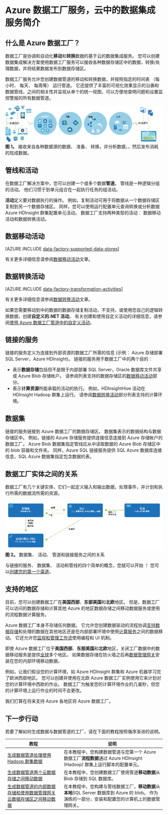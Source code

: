 <properties 
    pageTitle="数据工厂，数据集成服务简介 |Microsoft Azure" 
    description="了解什么是 Azure 数据工厂︰ 协调和自动化移动和转换数据的云数据集成服务。" 
    keywords="数据集成，云数据集成，什么是 azure 数据工厂"
    services="data-factory" 
    documentationCenter="" 
    authors="sharonlo101" 
    manager="jhubbard" 
    editor="monicar"/>

<tags 
    ms.service="data-factory" 
    ms.workload="data-services" 
    ms.tgt_pltfrm="na" 
    ms.devlang="na" 
    ms.topic="get-started-article" 
    ms.date="09/22/2016" 
    ms.author="shlo"/>

# <a name="introduction-to-azure-data-factory-service-a-data-integration-service-in-the-cloud"></a>Azure 数据工厂服务，云中的数据集成服务简介

## <a name="what-is-azure-data-factory"></a>什么是 Azure 数据工厂？ 
数据工厂是协调和自动化**移动**和**转换**数据的基于云的数据集成服务。 您可以创建数据集成解决方案使用数据工厂服务可以接收各种数据存储区中的数据，转换/处理数据，并将结果数据发布到数据存储区。 

数据工厂服务允许您创建数据管道的移动和转换数据，并按照指定的时间表 （每小时、 每天、 每周等） 运行管道。 它还提供了丰富的可视化效果显示的沿袭和数据管线，之间的相关性并监视从单个的统一视图，可以方便地查明问题和设置监控警报的所有数据管道。

![图︰ 数据工厂概述、 数据集成服务](./media/data-factory-introduction/what-is-azure-data-factory.png)
**图 1。** 接收来自各种数据源的数据、 准备、 转换，并分析数据，，然后发布消耗的现成数据。

## <a name="pipelines-and-activities"></a>管线和活动
在数据工厂解决方案中，您可以创建一个或多个数据**管道**。 管线是一种逻辑分组的活动。 他们习惯于到单元组合在一起执行任务的组活动。 

**活动**定义要对数据执行的操作。 例如，复制活动可用于将数据从一个数据存储区复制到另一个数据存储区。 同样，您可以使用运行配置单元查询转换或分析数据 Azure HDInsight 群集配置单元活动。 数据工厂支持两种类型的活动︰ 数据移动活动和数据转换活动。 
  
## <a name="data-movement-activities"></a>数据移动活动 
[AZURE.INCLUDE [data-factory-supported-data-stores](../../includes/data-factory-supported-data-stores.md)]

有关更多详细信息请参阅[数据移动活动](data-factory-data-movement-activities.md)文章。 

## <a name="data-transformation-activities"></a>数据转换活动
[AZURE.INCLUDE [data-factory-transformation-activities](../../includes/data-factory-transformation-activities.md)]

有关更多详细信息请参阅[数据转换活动](data-factory-data-transformation-activities.md)文章。

如果您需要移动到中的数据的数据存储复制活动，不支持，或使用您自己的逻辑转换数据，创建**自定义的.NET 活动**。 有关创建和使用自定义活动的详细信息，请参阅[使用 Azure 数据工厂管道中的自定义活动](data-factory-use-custom-activities.md)。

## <a name="linked-services"></a>链接的服务
链接的服务定义为连接到外部资源的数据工厂所需的信息 (示例︰ Azure 存储部署 SQL Server，Azure HDInsight)。 链接的服务用于数据工厂中的两个目的︰

- 表示**数据存储**包括但不是限于内部部署 SQL Server，Oracle 数据库文件共享或 Azure Blob 存储帐户。 请参阅列表支持的数据存储区的[数据移动活动](data-factory-data-movement-activities.md)部分。 
- 表示**计算资源**所能承载的活动的执行。 例如，HDInsightHive 活动在 HDInsight Hadoop 群集上运行。 请参阅[数据转换活动](data-factory-data-transformation-activities.md)部分列表支持的计算环境。 

## <a name="datasets"></a>数据集 
链接的服务链接到 Azure 数据工厂的数据存储区。 数据集表示的数据结构与数据存储区中。 例如，链接的 Azure 存储服务提供连接信息连接到 Azure 存储帐户的数据工厂。 Azure Blob 数据集指定管线应从中读取数据的 Azure Blob 存储区中的 blob 容器和文件夹。 同样，Azure SQL 链接服务提供 SQL Azure 数据库连接信息，SQL Azure 数据集指定包含数据的表。   

## <a name="relationship-between-data-factory-entities"></a>数据工厂实体之间的关系
数据工厂有几个关键实体，它们一起定义输入和输出数据，处理事件，并计划和执行所需的数据流所需的资源。

![图︰ 数据工厂，云数据集成服务的主要概念](./media/data-factory-introduction/data-integration-service-key-concepts.png)
**图 2。** 数据集、 活动、 管道和链接服务之间的关系

与链接的服务、 数据集、 活动和管线的四个简单的概念，您就可以开始 ！ 您可以[创建您的第一个渠道](data-factory-build-your-first-pipeline.md)。 

## <a name="supported-regions"></a>支持的地区
目前，您可以创建数据工厂在**美国西部**、**东部美国**和**北欧**地区。 但是，数据工厂可以访问的数据存储和计算其他 Azure 的地区数据存储之间移动数据服务或使用的流程数据计算服务。 

Azure 数据工厂本身不存储任何数据。 它允许您创建数据驱动的流程协调[支持数据存储](data-factory-data-movement-activities.md#supported-data-stores)和处理的数据在其他地区还是在内部部署环境中使用[计算服务](data-factory-compute-linked-services.md)之间的数据移动。 它还允许您[监视和管理工作流](data-factory-monitor-manage-pipelines.md)使用编程和 UI 机制。 

即使 Azure 数据工厂位于**美国西部**、**东部美国**和**北欧**地区，关闭工厂数据中的数据移动服务是提供[全球](data-factory-data-movement-activities.md#global)多个地区。 如果数据存储在防火墙之后再[数据管理网关](data-factory-move-data-between-onprem-and-cloud.md)安装在您的内部环境移动数据。 

例如，让我们假设您的计算环境，如 Azure HDInsight 群集和 Azure 机器学习完了欧洲西部地区。 您可以创建并使用在北欧 Azure 数据工厂实例使用它来计划对您的计算环境中西欧的作业。 数据工厂为触发您的计算环境作业的几毫秒，但您的计算环境上运行作业的时间不会更改。

我们打算在将来支持 Azure 各地区将 Azure 数据工厂。
  
## <a name="next-steps"></a>下一步行动
若要了解如何生成数据与数据管道的工厂，请在下面的教程按照循序渐进的说明。 

教程 | 说明
-------- | -----------
[生成数据管道处理使用 Hadoop 群集数据](data-factory-build-your-first-pipeline.md) | 在本教程中，您构建数据管道与您第一个 Azure 数据工厂**流程数据**通过 Azure HDInsight (Hadoop) 群集上运行脚本的配置单元。 |
[生成数据管道两个云数据存储之间移动数据](data-factory-copy-data-from-azure-blob-storage-to-sql-database.md) | 在本教程中，您创建数据工厂使用管道**移动数据**从 Blob 存储到 SQL 数据库。
[生成数据管道的内部数据存储和使用数据管理网关云数据存储区之间移动数据](data-factory-move-data-between-onprem-and-cloud.md) | 在本教程中，您构建与管线数据工厂，**移动数据**从**本地**SQL Server 数据库到 Azure 的 blob。 作为演练的一部分，安装和配置您的计算机上的数据管理网关。 
